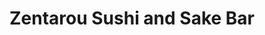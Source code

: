 ---
layout: place
title: "Zentarou Sushi and Sake Bar"
permalink: /california/san-francisco/zentarou-sushi-and-sake-bar.html
stateAbbr: CA
stateName: California
cityName: San Francisco
place_id: ChIJSf9KlMiHhYARjdG-GjPd-OE
photos:
  - name: >-
      places/ChIJSf9KlMiHhYARjdG-GjPd-OE/photos/AeeoHcJUMJ2wemnANsHq7-U_fkOpySfevaNEC3wmeTBYTPpbIXI2NYaPiMwISmvD2fwMow6K8-KAkLOXj5Ljuyv6YV-wrgdFfZCq5rP_6upcS2c_YKT_M1p6ixlJcBZ0tK4zi4bLeoA2QfZ8uAD0Y6BP9j2taIxrqdRqiCeEObK11x5J8TXe0ollzDsovQrG6yZrdK4HzlZXqYJjfR1400bQqHdnkJCb8tueDbN74YXdjxtXUdcMO1ok-72WlQs9Yj1tt4wJtJY2yU92FWoAKVHICLUx-f-m_7UnLDNS0CUZGnQa7UHFD_AGURIRkn_WCw13DOIvHOAQW5Tz9hX4lA05E-yJSB2MR8b3330oRhezrcMijl2tipqYGamENvzBeh8UnMWeijImql7m4I9YdsxuG34lm8_mHma-5zMdaTx9ZXD5BA
    widthPx: 3000
    heightPx: 4000
    authorAttributions:
      - displayName: Mariana G
        uri: https://maps.google.com/maps/contrib/112242094508996492016
        photoUri: >-
          https://lh3.googleusercontent.com/a/ACg8ocKxvXa9Y97ifKL6wtAW4A7CRRp-Dm-y2X5t6mXh3JG263tFaQ=s100-p-k-no-mo
    flagContentUri: >-
      https://www.google.com/local/imagery/report/?cb_client=maps_api_places.places_api&image_key=!1e10!2sCIHM0ogKEICAgICr7Puufw&hl=en-US
    googleMapsUri: >-
      https://www.google.com/maps/place//data=!3m4!1e2!3m2!1sCIHM0ogKEICAgICr7Puufw!2e10!4m2!3m1!1s0x808587c8944aff49:0xe1f8dd331abed18d
  - name: >-
      places/ChIJSf9KlMiHhYARjdG-GjPd-OE/photos/AeeoHcKTZvBIEvejGdURSFju-ykJriwUGwE2E2Y1YeRhkrtajWo1wEz5iZ8_AY6OcJMHdj9zCyvMmq9MT5bHN8UGqlN7SZGVraeiEs34-_RmvHmzz7Sx16nifkg9Si5n7Pq2wpHPaUafHGCwAKlyQKxC3eiZ9SEq6wYza7d7YVqEAtFNi7d1rJ34VWe-wHTyl-A7SN6SLnZdFEw7uHAiABUh7-Y-oefe1H7NAzGHoEAmiOJ5WSqsZpoRkPTdezMFa7j9zKF6RHSx2WhzmUAogo-MjNQ8JPeE2zM3XxAA2beshU4y2Ih7dYLLwK95ebD_IMHkVkd7MddeFKni4U9WB3oaW5mH-pdttMrKrWU92C80Nr_I6xoIvkbb515gF_wZQDm5c0-0OJRXB7GBBLJo7VNTge5Mgv3NEs8LLWFo6W5IA5t-fg
    widthPx: 3888
    heightPx: 2916
    authorAttributions:
      - displayName: Pranisa Jacobo
        uri: https://maps.google.com/maps/contrib/100812042964971263519
        photoUri: >-
          https://lh3.googleusercontent.com/a/ACg8ocJnEvfduUC8mPEATT5a5bMFk2793PLO5AKT-uYNWz_h9OKvRg=s100-p-k-no-mo
    flagContentUri: >-
      https://www.google.com/local/imagery/report/?cb_client=maps_api_places.places_api&image_key=!1e10!2sCIHM0ogKEICAgIDT2ZLHag&hl=en-US
    googleMapsUri: >-
      https://www.google.com/maps/place//data=!3m4!1e2!3m2!1sCIHM0ogKEICAgIDT2ZLHag!2e10!4m2!3m1!1s0x808587c8944aff49:0xe1f8dd331abed18d
  - name: >-
      places/ChIJSf9KlMiHhYARjdG-GjPd-OE/photos/AeeoHcJrVDeAGYycwhEuIKax8YYddLyH4kQT-C5Cfo6b6mCSugkMoljVC4W_qTma49859Z1yc08ZU8vbY8OZTtX58CQqGAgCf2-4TL6n2py46lw945WPGkGFqbHtt441XsuD7Gu1FgjL4CTLMyDPYfBAK9ygO7CORyBginTuea24i11_M4f-q0S-yY4rpoSNaf_9oj6-zvnjGZYC4qkwgiR4bH5TMv7zNB5JpioBvR6QLAMj9aoYaoWQn_Zi5nFoJR3goE7rVh_hOAMLmTpWXVMrMnsVGZxAsSHjPOgZAh4YXWNYq9bEyGHTQAtxoIHrWEdBA0gC5D4exI41R-QfBk0sMTS26QujxNTOR7CUZfE4bNeT3oj4_tdnwiyJrzIJzZhvsfEDtRSsRzyv-dcBxpBqr-QXiVmBkMiHuhoGhzXOoOS4qtM
    widthPx: 4000
    heightPx: 3000
    authorAttributions:
      - displayName: Tomas Bajza
        uri: https://maps.google.com/maps/contrib/115887401016400995577
        photoUri: >-
          https://lh3.googleusercontent.com/a-/ALV-UjUfGOoyjvubYzyObdR3S8BmfEv4coWBQtGYE7KmHGCrU7i3xIk=s100-p-k-no-mo
    flagContentUri: >-
      https://www.google.com/local/imagery/report/?cb_client=maps_api_places.places_api&image_key=!1e10!2sCIHM0ogKEICAgMCIyJOrkQE&hl=en-US
    googleMapsUri: >-
      https://www.google.com/maps/place//data=!3m4!1e2!3m2!1sCIHM0ogKEICAgMCIyJOrkQE!2e10!4m2!3m1!1s0x808587c8944aff49:0xe1f8dd331abed18d
  - name: >-
      places/ChIJSf9KlMiHhYARjdG-GjPd-OE/photos/AeeoHcK4XtOw_orsQXPOCZQAUOdpty7-8n5q0mXG2oDrtS7snWozKaZSG_bvqW29PLOkqbm_yKlKIqGfOVd5YHm8b4OvRYJmQ9L5hifD1IYZ9d3gx-2VGPiOQIZQVLmen85ee8SaST-6_rZD9uPrwBZ7QRkTmaTS0L2VuXxM8TuC1kLkXjD_FnFVZ3gCBjs7aICKXo1iGim2RFr2_cYWedIC1-_iRY2PlNy-rZ_jqhW3mYfgsZHDHDXaSLh7pa3UJCJS2q6oftr8xg4TvHrYcjP9WeW9b5K1lLwldkRA9FP-AiNhzye0RLBV55aGzj_2okYcX9GJPrpKLkAB8cOhqjf_iTJsZ-TuFOI0Zu0tjGCHsYHEbgaRcfElOApqehlE4u1kLrq2WIbiKEpiAWgRpFtL5clcdmsA7b7qaRrc3qkRhwg
    widthPx: 4800
    heightPx: 3600
    authorAttributions:
      - displayName: Jackie Piya
        uri: https://maps.google.com/maps/contrib/105141034042526084240
        photoUri: >-
          https://lh3.googleusercontent.com/a-/ALV-UjVYNKzXg25k4gdfBy7tMoVrnmXfKNCSyotWKV9-RrSR9M4L2Tcjiw=s100-p-k-no-mo
    flagContentUri: >-
      https://www.google.com/local/imagery/report/?cb_client=maps_api_places.places_api&image_key=!1e10!2sCIHM0ogKEICAgICL8ISODA&hl=en-US
    googleMapsUri: >-
      https://www.google.com/maps/place//data=!3m4!1e2!3m2!1sCIHM0ogKEICAgICL8ISODA!2e10!4m2!3m1!1s0x808587c8944aff49:0xe1f8dd331abed18d
  - name: >-
      places/ChIJSf9KlMiHhYARjdG-GjPd-OE/photos/AeeoHcI7h_Wmm7N5ziLDw7iFmuW53_XKSmgjPf8K5zsFWmGvEGOf9oyqLFLYCYZkrdu2ZCHrPZ_FoGBHdbqdj26pWd_okqjnmwVW6QDuld8jnlhHK7ToK12f7MbdksCS1n8239Ra7lVIXq0BRSyEb-cvKEAuSyrqRy78XPW7_RihZOmw-4q_XKZpzqFJmKFAP52lqysjKFBVLiwE-E1M2NFLwP1mBEuT_hPao8DFv6BNv6Y4PJ2gT_okWwvdhYA1N_uEEBPD64idgHWIQX56nd1pN7uzrgpi6rPzOgT90grvew4aIwjzeNaXIcSKT9cQ5A6hX0SrTAmR7mCD9vTl_N2EXTE00BM0tIOll9mhdBi18I2ubMbzNCFafiNgvZMy1KQ1pJkaCILpZ3wgEsDLLAqo58U6pMtG7fy0D1xPjMl4wLr3zA
    widthPx: 4000
    heightPx: 3000
    authorAttributions:
      - displayName: Tomas Bajza
        uri: https://maps.google.com/maps/contrib/115887401016400995577
        photoUri: >-
          https://lh3.googleusercontent.com/a-/ALV-UjUfGOoyjvubYzyObdR3S8BmfEv4coWBQtGYE7KmHGCrU7i3xIk=s100-p-k-no-mo
    flagContentUri: >-
      https://www.google.com/local/imagery/report/?cb_client=maps_api_places.places_api&image_key=!1e10!2sCIHM0ogKEICAgMCIyJOrUQ&hl=en-US
    googleMapsUri: >-
      https://www.google.com/maps/place//data=!3m4!1e2!3m2!1sCIHM0ogKEICAgMCIyJOrUQ!2e10!4m2!3m1!1s0x808587c8944aff49:0xe1f8dd331abed18d
  - name: >-
      places/ChIJSf9KlMiHhYARjdG-GjPd-OE/photos/AeeoHcK3BoREM7gzDwBNQcRKRHdceCa0gw5Qb9jCK_j7jtPaVtwdOdmVynZvswjZPYOSq_3_LqLkNwvLkRFBIqlN1W96DBIt_atAD7YHEGFy8ybbWRLwf8oG_xYtD0tlGF0CmZ_POiNxlNqbgqhRBZDFvcZaYtPYMAHeAW_k7Qgf9ncy_xskQtOcSPvX2sgcKNi58CIYzn5pYiam4iUOlNfwwMfYzrhoyMOxuzWKhL2VG2vHqEmWPNPwZM4V_NfPhjPiDRK3ZqQDRmvzrHZ8E7SCWiszvLP2dpBfQN047jCbl3bsZG4r0qI-987l3Vi80PdBiUl3zzfAD8-tyAZt0eO8WuB2DtGq-ooFRnQIN_DOHKiU4E_eXztyvPWRUGb9-QNYniYLx2k9uYZvynf8s9T6gCJ_n54MYTKOT9-oXeRDGHFTgQ
    widthPx: 4624
    heightPx: 3472
    authorAttributions:
      - displayName: Beth Bernhardt
        uri: https://maps.google.com/maps/contrib/111772881734398196173
        photoUri: >-
          https://lh3.googleusercontent.com/a/ACg8ocJesW7jLRoa3GB-G4sWMvHGAtANtVIzl0BXPnCZrOijAxkkWQ=s100-p-k-no-mo
    flagContentUri: >-
      https://www.google.com/local/imagery/report/?cb_client=maps_api_places.places_api&image_key=!1e10!2sCIHM0ogKEICAgMCw_taacQ&hl=en-US
    googleMapsUri: >-
      https://www.google.com/maps/place//data=!3m4!1e2!3m2!1sCIHM0ogKEICAgMCw_taacQ!2e10!4m2!3m1!1s0x808587c8944aff49:0xe1f8dd331abed18d
  - name: >-
      places/ChIJSf9KlMiHhYARjdG-GjPd-OE/photos/AeeoHcLebYdYcCa1wfvkkbiFdlaewDXtfOkFd97TwsA7vcY7atZ7WPpt-JIhVOfCXFRoGE9RXASVn3wuFfUFenKnkohgG6J20qqTQ-EcSMPSS1RUWG2t6Mqp-0daldflGyoPmgI_fOAuICVw5QlZB0Dha259nZ-wX9jnJRlpZVq8k2gReFToPbJQdf14Y0RuZByjiCwNhoiHSxeuueDVCGsTXOHCp-41yuSjz31Vd2UehggAadc9zMre3wwMukmFb92jeRJYHRmxhIqCb5LYluTBPL-TRouERVva-xvCXzbSPJZ4F9Rhgf0jxmMJKIsxeo2rbMtWHWdH3_svra60rTOzVJyEYgLQjWPzF7PAOQdpZEDklWxBLojhKZGD8xrr1EFP-HRmpPb-JWwE07UwbMChzTnZzb2tguHWIwZ36Y-qkL9oJQ
    widthPx: 3024
    heightPx: 4032
    authorAttributions:
      - displayName: Lilizhu Lee
        uri: https://maps.google.com/maps/contrib/109343693600880948269
        photoUri: >-
          https://lh3.googleusercontent.com/a-/ALV-UjXLS33Z708v-a-SAqLGD95UkzLWaxbmhwIaGbJl1UG0NtDUXdTY=s100-p-k-no-mo
    flagContentUri: >-
      https://www.google.com/local/imagery/report/?cb_client=maps_api_places.places_api&image_key=!1e10!2sCIHM0ogKEICAgICTp93TfA&hl=en-US
    googleMapsUri: >-
      https://www.google.com/maps/place//data=!3m4!1e2!3m2!1sCIHM0ogKEICAgICTp93TfA!2e10!4m2!3m1!1s0x808587c8944aff49:0xe1f8dd331abed18d
  - name: >-
      places/ChIJSf9KlMiHhYARjdG-GjPd-OE/photos/AeeoHcL-MavUe3U2U55LW6V7eVHnHPe2caOrBTzmP037iNxnko1cWRmQttz4XwLI4gpjkrASId3xPk1up-Bkb_IQy-0wZN1wgJrr3GqJ763f5kItK-jGkgWFom0M2gvh34ftIOMDAUdN7blIT0zGjXdPJc9_pXpRz2N9mVEjuSTpjIVG_-WE0Kx9X1x2VrakHtthUXCyCrDEZt90C6DMj2weA03DvXKhmEhX1t-1JvNmZ26ntgLTzO_T1zjqc0a27gyC3TAKk8GeofbPI1eT2WRkKmiEeTKWYUDPA3SmrNbMqDLNrNDglXoASDwurYuwz0X8RcBgUvVy2IP4LGi0zTv19xUzQFG3_sxyiYD7B5wIw50xu8Xbv-NaMqT-Lnf-CPGSGZZItc7SPli2EUTa7nqe2cL29U6eDx8cPI_tjomZJYAiBg
    widthPx: 3072
    heightPx: 4080
    authorAttributions:
      - displayName: David Prasad
        uri: https://maps.google.com/maps/contrib/118157532282348670643
        photoUri: >-
          https://lh3.googleusercontent.com/a-/ALV-UjWO2aM8NGuFVoe_4w9Y6Qz9iXXr9Hamnyi60yFtvOGUG_5Gg5Xebg=s100-p-k-no-mo
    flagContentUri: >-
      https://www.google.com/local/imagery/report/?cb_client=maps_api_places.places_api&image_key=!1e10!2sCIHM0ogKEICAgIDLnqvBQw&hl=en-US
    googleMapsUri: >-
      https://www.google.com/maps/place//data=!3m4!1e2!3m2!1sCIHM0ogKEICAgIDLnqvBQw!2e10!4m2!3m1!1s0x808587c8944aff49:0xe1f8dd331abed18d
  - name: >-
      places/ChIJSf9KlMiHhYARjdG-GjPd-OE/photos/AeeoHcKir_1fDXF3u10jER1IAMzkUq1ny1vHEyG62VRXsvUFehoath-YpbvylAq_-Wv_0UIb75r6sZ6YrK69-ndwZaX4em4LU7eAT6GVGhUEo5KfOl_l3yrR8BXfi-YwyTOrrIEdtLhMH4u2Zqi2Rj55LuxyefQWkYFl54q0vrl5chr3TrkEQKwr65Wy46FC28l4F2CEYGwPPRtnO-7Nxo1fUgT3xo0pkw8TXKE03BhYpcaTsPBwP4vdcPk6V3u2kzCF6_acU3LXCn3l408plGZ_WlYPLep6MrSfBK9GU666--Ktigs2VwLwzhfJUhNnd6xQB37B--4kKW9JVXTom1xHXAI6RUKLf11iMaMeyHkpMAtyOIZHqAkyfoPtaj-eOUQu5YxWYeCgo4XHh_bEZwe63Hbtr2oSplgjqLHjYCcopLKubpSw
    widthPx: 4032
    heightPx: 3024
    authorAttributions:
      - displayName: Jackie Piya
        uri: https://maps.google.com/maps/contrib/105141034042526084240
        photoUri: >-
          https://lh3.googleusercontent.com/a-/ALV-UjVYNKzXg25k4gdfBy7tMoVrnmXfKNCSyotWKV9-RrSR9M4L2Tcjiw=s100-p-k-no-mo
    flagContentUri: >-
      https://www.google.com/local/imagery/report/?cb_client=maps_api_places.places_api&image_key=!1e10!2sCIHM0ogKEICAgICL8ISOrAE&hl=en-US
    googleMapsUri: >-
      https://www.google.com/maps/place//data=!3m4!1e2!3m2!1sCIHM0ogKEICAgICL8ISOrAE!2e10!4m2!3m1!1s0x808587c8944aff49:0xe1f8dd331abed18d
  - name: >-
      places/ChIJSf9KlMiHhYARjdG-GjPd-OE/photos/AeeoHcKOkd-ds4h4hYzshly2STC5ccDSpkVt9CC5bi15bM3oJYlTSJhjgSyEpIgWtpfSVvUXUAn7HcmOUxNv436jaxgQTUOzLCastmeNzHiauBWYKWXSAJdcUZq497yigdzVpDYFg2WcWzn3o5Mik_MuLy3WWnJQVIe7gTCGg4P01bjAzm6gmB-q8lvzp312GkYwV6JmZZiLhlD4MpVuRuZ2me_djB-NbHQuPLbagjVB4c7onJRMQ0IFYSJsVNIV8wPqzt5kuknYZ05l8RJ4VIsbbGwWo91yxvIa-hRZhlR9obK3hyjx-JEjN52WS48mte_wRJD0M2_HVLdbhmE-yKKlvQUNSSfFrx5kidvQUkNu1FP3cM8zSpddfUvXFU9iPdh5QWn_NVGXlx5um-6mTD7saF-fY09AiYemYge8ZJMi7oXw3g
    widthPx: 1440
    heightPx: 1920
    authorAttributions:
      - displayName: Fabien-Pierre NICOLAS
        uri: https://maps.google.com/maps/contrib/107692396946185003943
        photoUri: >-
          https://lh3.googleusercontent.com/a-/ALV-UjV1EwM0_Ms1w0ByYdCntHwdthbPiul6ei5OgJ8KPvpW9J5mg3Rf=s100-p-k-no-mo
    flagContentUri: >-
      https://www.google.com/local/imagery/report/?cb_client=maps_api_places.places_api&image_key=!1e10!2sCIHM0ogKEICAgID_8amPGA&hl=en-US
    googleMapsUri: >-
      https://www.google.com/maps/place//data=!3m4!1e2!3m2!1sCIHM0ogKEICAgID_8amPGA!2e10!4m2!3m1!1s0x808587c8944aff49:0xe1f8dd331abed18d
address: 1380 9th Ave, San Francisco, CA 94122, USA
street: 1380 9th Ave
city: San Francisco
state: CA
zip: '94122'
country: USA
neighborhood: Inner Sunset
latitude: '37.762607'
longitude: '-122.466084'
accessibility_options:
  wheelchairAccessibleEntrance: true
  wheelchairAccessibleRestroom: true
  wheelchairAccessibleSeating: true
business_status: OPERATIONAL
name: Zentarou Sushi and Sake Bar
google_maps_links:
  directionsUri: >-
    https://www.google.com/maps/dir//''/data=!4m7!4m6!1m1!4e2!1m2!1m1!1s0x808587c8944aff49:0xe1f8dd331abed18d!3e0
  placeUri: https://maps.google.com/?cid=16283007664319811981
  writeAReviewUri: >-
    https://www.google.com/maps/place//data=!4m3!3m2!1s0x808587c8944aff49:0xe1f8dd331abed18d!12e1
  reviewsUri: >-
    https://www.google.com/maps/place//data=!4m4!3m3!1s0x808587c8944aff49:0xe1f8dd331abed18d!9m1!1b1
  photosUri: >-
    https://www.google.com/maps/place//data=!4m3!3m2!1s0x808587c8944aff49:0xe1f8dd331abed18d!10e5
primary_type: Restaurant
opening_hours:
  regular: null
  current: null
secondary_opening_hours:
  regular:
    weekdayDescriptions: null
    type: null
  current:
    weekdayDescriptions: null
    type: null
phone: (659) 246-9635
price_level: PRICE_LEVEL_MODERATE
price_range: $50 &ndash; $100
rating: '4.9'
rating_count: 104
website: https://www.zentarousf.com/
description: null
reviews:
  - name: >-
      places/ChIJSf9KlMiHhYARjdG-GjPd-OE/reviews/ChZDSUhNMG9nS0VJQ0FnSURfazV5Mlh3EAE
    relativePublishTimeDescription: 2 months ago
    rating: 5
    text:
      text: >-
        Zentarou Sushi in the Inner Sunset is a gem! Their menu is exciting and
        stands out from other sushi spots, offering a variety of options,
        including two types of Omakase. We went with the more affordable Omakase
        option, which still delivered an incredible experience with two sets of
        five pieces of Nigiri, a flavorful fish bone broth, and the option to
        add a $30 upgrade. The upgrade was totally worth it, including A5 Wagyu,
        uni from Hokkaido, and Otoro—absolutely delicious!


        We also tried some side dishes, and they exceeded expectations. The
        portions were surprisingly generous for the price, like the grilled
        yellowtail collar for just $16 and the soft-shell crab for $15. Both
        were flavorful and satisfying.


        The service was fantastic! Our server was friendly, attentive, and made
        the whole experience enjoyable. Zentarou Sushi is definitely a place
        we’ll be coming back to for great food, generous portions, and amazing
        service. Highly recommend!
      languageCode: en
    originalText:
      text: >-
        Zentarou Sushi in the Inner Sunset is a gem! Their menu is exciting and
        stands out from other sushi spots, offering a variety of options,
        including two types of Omakase. We went with the more affordable Omakase
        option, which still delivered an incredible experience with two sets of
        five pieces of Nigiri, a flavorful fish bone broth, and the option to
        add a $30 upgrade. The upgrade was totally worth it, including A5 Wagyu,
        uni from Hokkaido, and Otoro—absolutely delicious!


        We also tried some side dishes, and they exceeded expectations. The
        portions were surprisingly generous for the price, like the grilled
        yellowtail collar for just $16 and the soft-shell crab for $15. Both
        were flavorful and satisfying.


        The service was fantastic! Our server was friendly, attentive, and made
        the whole experience enjoyable. Zentarou Sushi is definitely a place
        we’ll be coming back to for great food, generous portions, and amazing
        service. Highly recommend!
      languageCode: en
    authorAttribution:
      displayName: John McCartney
      uri: https://www.google.com/maps/contrib/112585083434423881382/reviews
      photoUri: >-
        https://lh3.googleusercontent.com/a-/ALV-UjVVuo7YAFmkCqmocxVg9yisWhmyEwYFIvQYTgUUOVU8wJu3jiKiyw=s128-c0x00000000-cc-rp-mo-ba3
    publishTime: '2025-01-26T20:39:58.636324Z'
    flagContentUri: >-
      https://www.google.com/local/review/rap/report?postId=ChZDSUhNMG9nS0VJQ0FnSURfazV5Mlh3EAE&d=17924085&t=1
    googleMapsUri: >-
      https://www.google.com/maps/reviews/data=!4m6!14m5!1m4!2m3!1sChZDSUhNMG9nS0VJQ0FnSURfazV5Mlh3EAE!2m1!1s0x808587c8944aff49:0xe1f8dd331abed18d
  - name: >-
      places/ChIJSf9KlMiHhYARjdG-GjPd-OE/reviews/ChdDSUhNMG9nS0VJQ0FnTUNnaGEyUTdnRRAB
    relativePublishTimeDescription: a month ago
    rating: 4
    text:
      text: >-
        I really wanted to love Zentarou, but unfortunately, it missed the mark
        for me and my partner. We visited during Valentine's weekend (though not
        on the actual day) and opted for the Valentine's omakase special (which
        seemed to be the equivalent of their premium omakase, but dressed up for
        the occasion). At $280 for two people, we had high expectations but felt
        that the quality and service didn’t quite justify the price.


        Our favorites were the Miyazaki A5 wagyu, Otoro, and Hokkaido uni. These
        were included in the Valentine's special (and also appear to be part of
        the premium omakase set on a regular night). For the regular omakase,
        these items are available as supplements. The second round of nigiri was
        probably the best part of the meal.


        However, beyond those highlights, the rest of the experience fell short.
        The rice ratio and flavor on the first round of nigiri were
        inconsistent, and the hamachi tasted slightly overcooked. When asked
        about allergies and food restrictions, I specifically requested no
        cucumber, yet the first dish included it. The eggplant in that same dish
        was also tougher than expected. While we tried to keep an open mind, we
        couldn’t help but feel that the overall quality didn’t match the price
        tag.


        That said, we appreciated the presentation of the dishes and the effort
        of the team. While the staff was friendly, they seemed a bit rushed
        (likely due to the busy weekend), which made the service feel less
        personal than we had hoped for. Perhaps it was just an off night due to
        the occasion, but given our experience, we’d be hesitant to return. At
        this price point, I believe there are better omakase experiences to be
        found.
      languageCode: en
    originalText:
      text: >-
        I really wanted to love Zentarou, but unfortunately, it missed the mark
        for me and my partner. We visited during Valentine's weekend (though not
        on the actual day) and opted for the Valentine's omakase special (which
        seemed to be the equivalent of their premium omakase, but dressed up for
        the occasion). At $280 for two people, we had high expectations but felt
        that the quality and service didn’t quite justify the price.


        Our favorites were the Miyazaki A5 wagyu, Otoro, and Hokkaido uni. These
        were included in the Valentine's special (and also appear to be part of
        the premium omakase set on a regular night). For the regular omakase,
        these items are available as supplements. The second round of nigiri was
        probably the best part of the meal.


        However, beyond those highlights, the rest of the experience fell short.
        The rice ratio and flavor on the first round of nigiri were
        inconsistent, and the hamachi tasted slightly overcooked. When asked
        about allergies and food restrictions, I specifically requested no
        cucumber, yet the first dish included it. The eggplant in that same dish
        was also tougher than expected. While we tried to keep an open mind, we
        couldn’t help but feel that the overall quality didn’t match the price
        tag.


        That said, we appreciated the presentation of the dishes and the effort
        of the team. While the staff was friendly, they seemed a bit rushed
        (likely due to the busy weekend), which made the service feel less
        personal than we had hoped for. Perhaps it was just an off night due to
        the occasion, but given our experience, we’d be hesitant to return. At
        this price point, I believe there are better omakase experiences to be
        found.
      languageCode: en
    authorAttribution:
      displayName: Emily Yim
      uri: https://www.google.com/maps/contrib/113917683061202293355/reviews
      photoUri: >-
        https://lh3.googleusercontent.com/a-/ALV-UjV37HLObZSnO2bQbeuEYuVZ0kHbJsnCT85VKijqWeT-IV0O-bpa=s128-c0x00000000-cc-rp-mo
    publishTime: '2025-02-19T05:09:22.353854Z'
    flagContentUri: >-
      https://www.google.com/local/review/rap/report?postId=ChdDSUhNMG9nS0VJQ0FnTUNnaGEyUTdnRRAB&d=17924085&t=1
    googleMapsUri: >-
      https://www.google.com/maps/reviews/data=!4m6!14m5!1m4!2m3!1sChdDSUhNMG9nS0VJQ0FnTUNnaGEyUTdnRRAB!2m1!1s0x808587c8944aff49:0xe1f8dd331abed18d
  - name: >-
      places/ChIJSf9KlMiHhYARjdG-GjPd-OE/reviews/ChdDSUhNMG9nS0VJQ0FnTURBdjYzTWl3RRAB
    relativePublishTimeDescription: a month ago
    rating: 5
    text:
      text: >-
        I've been to a good chunk of high-end sushi places in SF (Robin,
        Kusakabe, Ju-Ni, etc.) but Zentarou is the best place for sushi and
        omakase in the city. I think this place is still under the radar as they
        only opened last year, but it could easily have a Michelin star. Every
        single piece on their premium omakase menu was superb. Each fish was of
        the highest quality, and carefully crafted with complimentary seasoning,
        garnish, and temperature. The menu came with appetizers and hot food as
        well, which were equally beautifully and deliciously prepared. I
        appreciated that they specified the region each fish was from, and that
        they integrated local fresh fish selections into the nigiri rotation.
        For salmon lovers, adding on the salmon tasting is a must. Their sake
        selection is also extensive, and our waiter did a fantastic job of
        recommending a bottle for us and giving us samples to hone in on it
        given our taste preferences. 10/10
      languageCode: en
    originalText:
      text: >-
        I've been to a good chunk of high-end sushi places in SF (Robin,
        Kusakabe, Ju-Ni, etc.) but Zentarou is the best place for sushi and
        omakase in the city. I think this place is still under the radar as they
        only opened last year, but it could easily have a Michelin star. Every
        single piece on their premium omakase menu was superb. Each fish was of
        the highest quality, and carefully crafted with complimentary seasoning,
        garnish, and temperature. The menu came with appetizers and hot food as
        well, which were equally beautifully and deliciously prepared. I
        appreciated that they specified the region each fish was from, and that
        they integrated local fresh fish selections into the nigiri rotation.
        For salmon lovers, adding on the salmon tasting is a must. Their sake
        selection is also extensive, and our waiter did a fantastic job of
        recommending a bottle for us and giving us samples to hone in on it
        given our taste preferences. 10/10
      languageCode: en
    authorAttribution:
      displayName: Sabrina Cismas
      uri: https://www.google.com/maps/contrib/105934407913246650047/reviews
      photoUri: >-
        https://lh3.googleusercontent.com/a-/ALV-UjWXTPF4zHdQRcrZT_XBD7NcK2qqhWeaEr-DzEFpY0izYXCSyZ3s=s128-c0x00000000-cc-rp-mo
    publishTime: '2025-02-13T02:09:51.425384Z'
    flagContentUri: >-
      https://www.google.com/local/review/rap/report?postId=ChdDSUhNMG9nS0VJQ0FnTURBdjYzTWl3RRAB&d=17924085&t=1
    googleMapsUri: >-
      https://www.google.com/maps/reviews/data=!4m6!14m5!1m4!2m3!1sChdDSUhNMG9nS0VJQ0FnTURBdjYzTWl3RRAB!2m1!1s0x808587c8944aff49:0xe1f8dd331abed18d
  - name: >-
      places/ChIJSf9KlMiHhYARjdG-GjPd-OE/reviews/ChZDSUhNMG9nS0VJQ0FnTUR3M3JXUE53EAE
    relativePublishTimeDescription: 2 weeks ago
    rating: 4
    text:
      text: >-
        I had the supreme omakase, oysters, tempura, salmon collar and the
        lychee sherbet.

        The sushi was decent, it was good but nothing special. The wasabi was a
        bit too much on the nigiri.


        For the most part everything was not bad, but the toro and truffle
        nigiri was way too chewy and I couldn’t eat it.


        The salmon collar was a little bland, but the desserts were delicious!!
      languageCode: en
    originalText:
      text: >-
        I had the supreme omakase, oysters, tempura, salmon collar and the
        lychee sherbet.

        The sushi was decent, it was good but nothing special. The wasabi was a
        bit too much on the nigiri.


        For the most part everything was not bad, but the toro and truffle
        nigiri was way too chewy and I couldn’t eat it.


        The salmon collar was a little bland, but the desserts were delicious!!
      languageCode: en
    authorAttribution:
      displayName: Secret Society
      uri: https://www.google.com/maps/contrib/110160220475276323702/reviews
      photoUri: >-
        https://lh3.googleusercontent.com/a-/ALV-UjWEy_9KVQqvQuullOEkXEyWZHKHhYbTjGvNn0tK11OnHN_rMoA=s128-c0x00000000-cc-rp-mo-ba5
    publishTime: '2025-03-26T03:30:15.014903Z'
    flagContentUri: >-
      https://www.google.com/local/review/rap/report?postId=ChZDSUhNMG9nS0VJQ0FnTUR3M3JXUE53EAE&d=17924085&t=1
    googleMapsUri: >-
      https://www.google.com/maps/reviews/data=!4m6!14m5!1m4!2m3!1sChZDSUhNMG9nS0VJQ0FnTUR3M3JXUE53EAE!2m1!1s0x808587c8944aff49:0xe1f8dd331abed18d
  - name: >-
      places/ChIJSf9KlMiHhYARjdG-GjPd-OE/reviews/ChdDSUhNMG9nS0VJQ0FnSUN2X0tmM3VBRRAB
    relativePublishTimeDescription: 4 months ago
    rating: 5
    text:
      text: >-
        While working in San Francisco, I stopped off for dinner on a friend's
        recommendation and I'm so glad I did.


        The food, staff, and atmosphere were all amazing.


        The 12 piece sashimi, Kisetsu, and scallops were all delicious. The Uni
        is imported from Hokkaido, Japan and was so fresh and sweet after every
        bite. My taste buds thought I was back in Japan again.


        I found my new favorite sushi restaurant!
      languageCode: en
    originalText:
      text: >-
        While working in San Francisco, I stopped off for dinner on a friend's
        recommendation and I'm so glad I did.


        The food, staff, and atmosphere were all amazing.


        The 12 piece sashimi, Kisetsu, and scallops were all delicious. The Uni
        is imported from Hokkaido, Japan and was so fresh and sweet after every
        bite. My taste buds thought I was back in Japan again.


        I found my new favorite sushi restaurant!
      languageCode: en
    authorAttribution:
      displayName: suntaree pwalley
      uri: https://www.google.com/maps/contrib/102122938908772154554/reviews
      photoUri: >-
        https://lh3.googleusercontent.com/a-/ALV-UjVRo-M33Weis2Na2rGdvQuxPwsfetdhvUV9aWGl0bnA5dHfz-i0=s128-c0x00000000-cc-rp-mo
    publishTime: '2024-12-09T04:59:30.649713Z'
    flagContentUri: >-
      https://www.google.com/local/review/rap/report?postId=ChdDSUhNMG9nS0VJQ0FnSUN2X0tmM3VBRRAB&d=17924085&t=1
    googleMapsUri: >-
      https://www.google.com/maps/reviews/data=!4m6!14m5!1m4!2m3!1sChdDSUhNMG9nS0VJQ0FnSUN2X0tmM3VBRRAB!2m1!1s0x808587c8944aff49:0xe1f8dd331abed18d
parking_options:
  freeStreetParking: true
  paidStreetParking: true
payment_options:
  acceptsCreditCards: true
  acceptsDebitCards: true
  acceptsCashOnly: false
allow_dogs: null
curbside_pickup: false
delivery: true
dine_in: true
good_for_children: null
good_for_groups: null
good_for_sports: false
live_music: false
menu_for_children: false
outdoor_seating: false
reservable: true
restroom: true
serves_beer: true
serves_breakfast: null
serves_brunch: null
serves_cocktails: true
serves_coffee: null
serves_dinner: true
serves_dessert: true
serves_lunch: true
serves_vegetarian_food: null
serves_wine: true
takeout: true

---